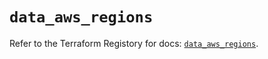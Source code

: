 # `data_aws_regions`

Refer to the Terraform Registory for docs: [`data_aws_regions`](https://registry.terraform.io/providers/hashicorp/aws/5.16.0/docs/data-sources/regions).
